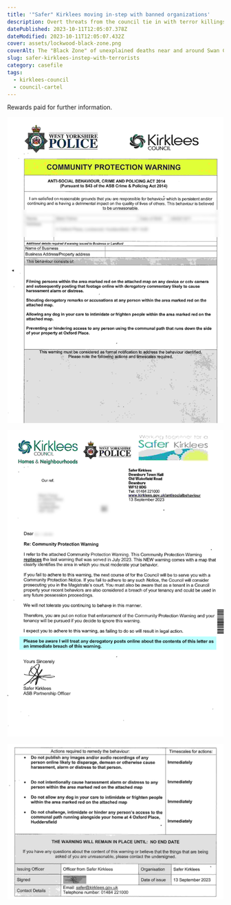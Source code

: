 ```yaml
---
title: '"Safer" Kirklees moving in-step with banned organizations'
description: Overt threats from the council tie in with terror killings
datePublished: 2023-10-11T12:05:07.378Z
dateModified: 2023-10-11T12:05:07.432Z
cover: assets/lockwood-black-zone.png
coverAlt: The "Black Zone" of unexplained deaths near and around Swan Court, Huddersfield
slug: safer-kirklees-instep-with-terrorists
category: casefile
tags:
  - kirklees-council
  - council-cartel
---
```

R﻿ewards paid for further information.

![](assets/safer-kirklees-warning.jpg)

![](assets/safer-kirklees-warning-2.png)

![](assets/safer-kirklees-warning-3.png)